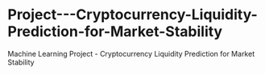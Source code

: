 # Project---Cryptocurrency-Liquidity-Prediction-for-Market-Stability
Machine Learning Project - Cryptocurrency Liquidity Prediction for Market Stability
